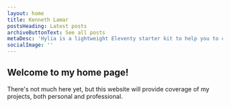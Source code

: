 ```yaml
---
layout: home
title: Kenneth Lamar
postsHeading: Latest posts
archiveButtonText: See all posts
metaDesc: 'Hylia is a lightweight Eleventy starter kit to help you to create your own blog or personal website.'
socialImage: ''
---
```


## Welcome to my home page! 

There's not much here yet, but this website will provide coverage of my projects, both personal and professional.
